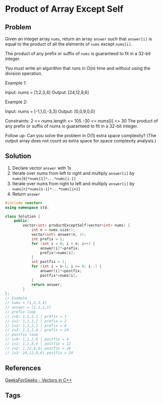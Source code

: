 # Product of Array Except Self

## Problem
Given an integer array `nums`, return an array `answer` such that `answer[i]` is equal to the product of all the elements of `nums` except `nums[i]`.

The product of any prefix or suffix of `nums` is guaranteed to fit in a 32-bit integer.

You must write an algorithm that runs in O(n) time and without using the division operation.

Example 1:

Input: nums = [1,2,3,4]
Output: [24,12,8,6]

Example 2:

Input: nums = [-1,1,0,-3,3]
Output: [0,0,9,0,0]

Constraints:
2 <= nums.length <= 105
-30 <= nums[i] <= 30
The product of any prefix or suffix of nums is guaranteed to fit in a 32-bit integer.

Follow up: Can you solve the problem in O(1) extra space complexity? (The output array does not count as extra space for space complexity analysis.)

## Solution
1. Declare vector `answer` with 1s  
2. Iterate over nums from left to right and multiply `answer[i]` by `nums[0]*nums[1]*...*nums[i-1]`  
2. Iterate over nums from right to left and multiply `answer[i]` by `nums[n]*nums[n-1]*...*nums[i+1]`  
3. Return `answer`  

```c++
#include <vector>
using namespace std;

class Solution {
    public:
        vector<int> productExceptSelf(vector<int> nums) {
            int n = nums.size();
            vector<int> answer(n, 1);
            int prefix = 1;
            for (int i = 0; i < n; i++) {
                answer[i]*=prefix;
                prefix*=nums[i];
            }
            int postfix = 1;
            for (int i = n-1; i >= 0; i--) {
                answer[i]*=postfix;
                postfix*=nums[i];
            }
            return answer;
        }
};
// Example
// nums = [1,2,3,4]
// answer = [1,1,1,1]
// prefix loop
// i=0: 1,1,1,1 | prefix = 1
// i=1: 1,1,1,1 | prefix = 2
// i=2; 1,1,2,1 | prefix = 6
// i=3; 1,1,2,6 | prefix = 24
// postfix loop
// i=0: 1,1,2,6 | postfix = 4
// i=1: 1,1,8,6 | postfix = 12
// i=2: 1,12,8,6| postfix = 24
// i=3: 24,12,8,6| postfix = 24
```

## References
[GeeksForGeeks - Vectors in C++](https://www.geeksforgeeks.org/vector-in-cpp-stl/)  

## Tags
